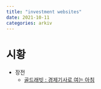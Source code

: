 ```yaml
---
title: "investment websites"
date: 2021-10-11
categories: arkiv
---
```


# 시황

- 장전
  - [골드래빗 : 경제기사로 여는 아침](https://brunch.co.kr/magazine/sinmorning)
